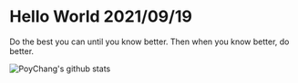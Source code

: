 # Hello World 2021/09/19

Do the best you can until you know better. Then when you know better, do better.

![PoyChang's github stats](https://github-readme-stats.vercel.app/api?username=poychang&show_icons=true&theme=dracula)
